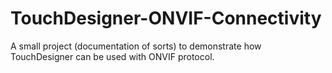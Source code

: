 # TouchDesigner-ONVIF-Connectivity
A small project (documentation of sorts) to demonstrate how TouchDesigner can be used with ONVIF protocol.
